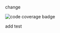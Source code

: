 change


![code coverage badge](https://github.com/SamGalanakis/bootci/actions/workflows/Tests.yml/badge.svg)


add test